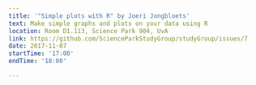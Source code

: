 ```yaml
---
title: '"Simple plots with R" by Joeri Jongbloets'
text: Make simple graphs and plots on your data using R 
location: Room D1.113, Science Park 904, UvA
link: https://github.com/ScienceParkStudyGroup/studyGroup/issues/7
date: 2017-11-07
startTime: '17:00'
endTime: '18:00'

---
```

